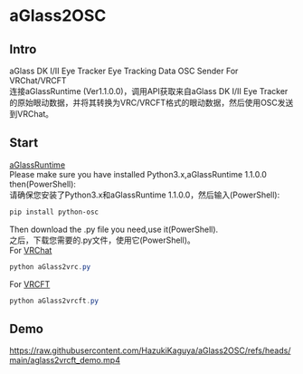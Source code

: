 # aGlass2OSC

## Intro
aGlass DK I/II Eye Tracker Eye Tracking Data OSC Sender For VRChat/VRCFT   
连接aGlassRuntime (Ver1.1.0.0)，调用API获取来自aGlass DK I/II Eye Tracker的原始眼动数据，并将其转换为VRC/VRCFT格式的眼动数据，然后使用OSC发送到VRChat。   

## Start
[aGlassRuntime](https://www.7invensun.com/filedownload/179638)   
Please make sure you have installed Python3.x,aGlassRuntime 1.1.0.0 then(PowerShell):   
请确保您安装了Python3.x和aGlassRuntime 1.1.0.0，然后输入(PowerShell):   
```PowerShell
pip install python-osc
```
Then download the .py file you need,use it(PowerShell).   
之后，下载您需要的.py文件，使用它(PowerShell)。   
For [VRChat](https://docs.vrchat.com/docs/osc-eye-tracking)
```PowerShell
python aGlass2vrc.py
```
For [VRCFT](https://docs.vrcft.io/docs/tutorial-avatars/tutorial-avatars-extras/parameters)
```PowerShell
python aGlass2vrcft.py
```

## Demo
https://raw.githubusercontent.com/HazukiKaguya/aGlass2OSC/refs/heads/main/aglass2vrcft_demo.mp4
